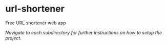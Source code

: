 # url-shortener
Free URL shortener web app

_Navigate to each subdirectory for further instructions on how to setup the project._
